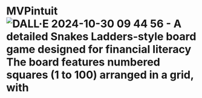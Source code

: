 # MVPintuit![DALL·E 2024-10-30 09 44 56 - A detailed Snakes   Ladders-style board game designed for financial literacy  The board features numbered squares (1 to 100) arranged in a grid, with ](https://github.com/user-attachments/assets/9b8f8b17-1548-4267-bed4-3c1cf20e002d)
